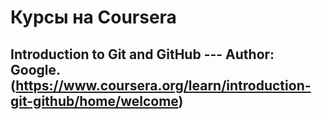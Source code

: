 # Курсы на Coursera

## Introduction to Git and GitHub --- Author: Google.(https://www.coursera.org/learn/introduction-git-github/home/welcome)


